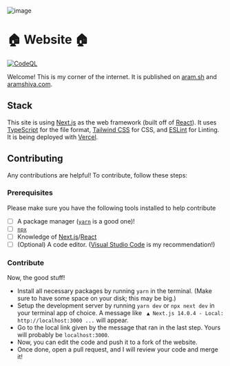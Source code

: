 ![image](https://github.com/aramshiva/website/assets/79479940/49dff2fd-771d-4ade-bc0c-02d9b7d235af)

# 🏠 Website 🏠

[![CodeQL](https://github.com/aramshiva/website/actions/workflows/github-code-scanning/codeql/badge.svg)](https://github.com/aramshiva/website/actions/workflows/github-code-scanning/codeql)

Welcome! This is my corner of the internet. It is published on [aram.sh](https://aram.sh) and [aramshiva.com](https://aramshiva.com).

## Stack

This site is using [Next.js](https://nextjs.org/) as the web framework (built off of [React](https://react.dev/)). It uses [TypeScript](https://www.typescriptlang.org/) for the file format, [Tailwind CSS](https://tailwindcss.com) for CSS, and [ESLint](https://eslint.org/) for Linting. It is being deployed with [Vercel](https://vercel.com).

## Contributing

Any contributions are helpful! To contribute, follow these steps:

### Prerequisites

Please make sure you have the following tools installed to help contribute

-   [ ] A package manager ([`yarn`](https://yarnpkg.com/) is a good one)!
-   [ ] [`npx`](https://www.npmjs.com/package/npx)
-   [ ] Knowledge of [Next.js](https://nextjs.org/)/[React](https://react.dev/)
-   [ ] (Optional) A code editor. ([Visual Studio Code](https://code.visualstudio.com/) is my recommendation!)

### Contribute

Now, the good stuff!

-   Install all necessary packages by running `yarn` in the terminal. (Make sure to have some space on your disk; this may be big.)
-   Setup the development server by running `yarn dev` or `npx next dev` in your terminal app of choice.
    A message like
    ` ▲ Next.js 14.0.4 - Local: http://localhost:3000 ...` will appear.
-   Go to the local link given by the message that ran in the last step. Yours will probably be `localhost:3000`.
-   Now, you can edit the code and push it to a fork of the website.
-   Once done, open a pull request, and I will review your code and merge it!
